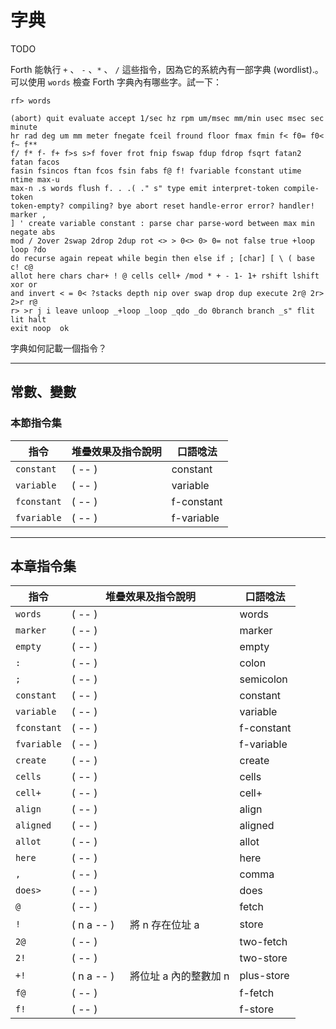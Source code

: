 # 字典

TODO

Forth 能執行 `+` 、 `-` 、`*` 、 `/` 這些指令，因為它的系統內有一部字典 (wordlist).。
可以使用 `words` 檢查 Forth 字典內有哪些字。試一下：

```
rf> words

(abort) quit evaluate accept 1/sec hz rpm um/msec mm/min usec msec sec minute
hr rad deg um mm meter fnegate fceil fround floor fmax fmin f< f0= f0< f~ f**
f/ f* f- f+ f>s s>f fover frot fnip fswap fdup fdrop fsqrt fatan2 fatan facos
fasin fsincos ftan fcos fsin fabs f@ f! fvariable fconstant utime ntime max-u
max-n .s words flush f. . .( ." s" type emit interpret-token compile-token
token-empty? compiling? bye abort reset handle-error error? handler! marker ,
] ' create variable constant : parse char parse-word between max min negate abs
mod / 2over 2swap 2drop 2dup rot <> > 0<> 0> 0= not false true +loop loop ?do
do recurse again repeat while begin then else if ; [char] [ \ ( base c! c@
allot here chars char+ ! @ cells cell+ /mod * + - 1- 1+ rshift lshift xor or
and invert < = 0< ?stacks depth nip over swap drop dup execute 2r@ 2r> 2>r r@
r> >r j i leave unloop _+loop _loop _qdo _do 0branch branch _s" flit lit halt
exit noop  ok
```

字典如何記載一個指令？

-----------
## 常數、變數


### 本節指令集
| 指令 | 堆疊效果及指令說明                        | 口語唸法 |
|-----|----------------------------------------|--------|
| `constant` | ( -- ) &emsp; | constant |
| `variable` | ( -- ) &emsp; | variable |
| `fconstant` | ( -- ) &emsp; | f-constant |
| `fvariable` | ( -- ) &emsp; | f-variable |

-----------
## 本章指令集

| 指令 | 堆疊效果及指令說明                        | 口語唸法 |
|-----|------------------------------------|--------|
| `words` | ( -- ) &emsp;  | words |
| `marker` | ( -- ) &emsp; | marker |
| `empty` | ( -- ) &emsp; | empty |
| `:` | ( -- ) &emsp; | colon |
| `;` | ( -- ) &emsp; | semicolon |
| `constant` | ( -- ) &emsp; | constant |
| `variable` | ( -- ) &emsp; | variable |
| `fconstant` | ( -- ) &emsp; | f-constant |
| `fvariable` | ( -- ) &emsp; | f-variable |
| `create` | ( -- ) &emsp; | create |
| `cells` | ( -- ) &emsp; | cells |
| `cell+` | ( -- ) &emsp; | cell+ |
| `align` | ( -- ) &emsp; | align |
| `aligned` | ( -- ) &emsp; | aligned |
| `allot` | ( -- ) &emsp; | allot |
| `here` | ( -- ) &emsp; | here |
| `,` | ( -- ) &emsp; | comma |
| `does>` | ( -- ) &emsp; | does |
| `@` | ( -- ) &emsp; | fetch |
| `!` | ( n a -- ) &emsp; 將 n 存在位址 a  | store |
| `2@` | ( -- ) &emsp; | two-fetch |
| `2!` | ( -- ) &emsp; | two-store |
| `+!` | ( n a -- ) &emsp; 將位址 a 內的整數加 n | plus-store |
| `f@` | ( -- ) &emsp; | f-fetch |
| `f!` | ( -- ) &emsp; | f-store |